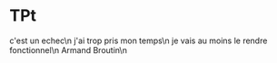 # TPt
c'est un echec\n
j'ai trop pris mon temps\n
je vais au moins le rendre fonctionnel\n
Armand Broutin\n
